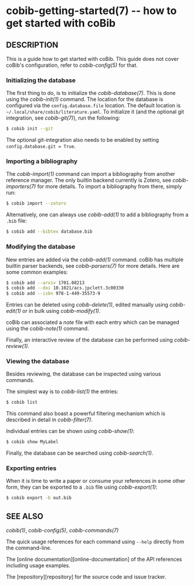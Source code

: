 cobib-getting-started(7) -- how to get started with coBib
=========================================================

## DESCRIPTION

This is a guide how to get started with coBib.
This guide does not cover coBib's configuration, refer to *cobib-config(5)* for that.

### Initializing the database

The first thing to do, is to initialize the *cobib-database(7)*.
This is done using the *cobib-init(1)* command.
The location for the database is configured via the `config.database.file` location.
The default location is `~/.local/share/cobib/literature.yaml`.
To initialize it (and the optional git integration, see *cobib-git(7)*), run the following:
```bash
$ cobib init --git
```
The optional git-integration also needs to be enabled by setting `config.database.git = True`.

### Importing a bibliography

The *cobib-import(1)* command can import a bibliography from another reference manager.
The only builtin backend currently is Zotero, see *cobib-importers(7)* for more details.
To import a bibliography from there, simply run:
```bash
$ cobib import --zotero
```

Alternatively, one can always use *cobib-add(1)* to add a bibliography from a `.bib` file:
```bash
$ cobib add --bibtex database.bib
```

### Modifying the database

New entries are added via the *cobib-add(1)* command.
coBib has multiple builtin parser backends, see *cobib-parsers(7)* for more details.
Here are some common examples:
```bash
$ cobib add --arxiv 1701.08213
$ cobib add --doi 10.1021/acs.jpclett.3c00330
$ cobib add --isbn 978-1-449-35573-9
```

Entries can be deleted using *cobib-delete(1)*, edited manually using *cobib-edit(1)* or in bulk using *cobib-modify(1)*.

coBib can associated a _note_ file with each entry which can be managed using the *cobib-note(1)* command.

Finally, an interactive review of the database can be performed using *cobib-review(1)*.

### Viewing the database

Besides reviewing, the database can be inspected using various commands.

The simplest way is to *cobib-list(1)* the entries:
```bash
$ cobib list
```
This command also boast a powerful filtering mechanism which is described in detail in *cobib-filter(7)*.

Individual entries can be shown using *cobib-show(1)*:
```bash
$ cobib show MyLabel
```

Finally, the database can be searched using *cobib-search(1)*.

### Exporting entries

When it is time to write a paper or consume your references in some other form, they can be exported to a `.bib` file using *cobib-export(1)*:
```bash
$ cobib export -b out.bib
```

## SEE ALSO

*cobib(1)*, *cobib-config(5)*, *cobib-commands(7)*

The quick usage references for each command using `--help` directly from the command-line.

The [online documentation][online-documentation] of the API references including usage examples.

The [repository][repository] for the source code and issue tracker.

[//]: # ( vim: set ft=markdown tw=0: )
